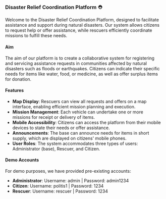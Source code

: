 ### Disaster Relief Coordination Platform :rescue_worker_helmet:

Welcome to the Disaster Relief Coordination Platform, designed to facilitate assistance and support during natural disasters. Our system allows citizens to request help or offer assistance, while rescuers efficiently coordinate missions to fulfill these needs.

#### Aim
The aim of our platform is to create a collaborative system for registering and servicing assistance requests in communities affected by natural disasters such as floods or earthquakes. Citizens can indicate their specific needs for items like water, food, or medicine, as well as offer surplus items for donation.

#### Features
- **Map Display**: Rescuers can view all requests and offers on a map interface, enabling efficient mission planning and execution.
- **Mission Management**: Each vehicle can undertake one or more missions for receipt or delivery of items.
- **Mobile Accessibility**: Citizens can access the platform from their mobile devices to state their needs or offer assistance.
- **Announcements**: The base can announce needs for items in short supply, which are displayed on citizens' mobile phones.
- **User Roles**: The system accommodates three types of users: Administrator (base), Rescuer, and Citizen.

#### Demo Accounts
For demo purposes, we have provided pre-existing accounts:
- **Administrator**: Username: admin | Password: admin1234
- **Citizen**: Username: politis1 | Password: 1234
- **Rescuer**: Username: rescuer | Password: 1234


